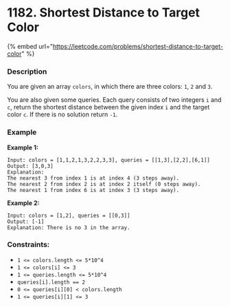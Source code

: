 # 1182. Shortest Distance to Target Color

{% embed url="https://leetcode.com/problems/shortest-distance-to-target-color" %}

### Description

You are given an array `colors`, in which there are three colors: `1`, `2` and `3`.

You are also given some queries. Each query consists of two integers `i` and `c`, return the shortest distance between the given index `i` and the target color `c`. If there is no solution return `-1`.

### &#x20;Example

**Example 1:**

```
Input: colors = [1,1,2,1,3,2,2,3,3], queries = [[1,3],[2,2],[6,1]]
Output: [3,0,3]
Explanation: 
The nearest 3 from index 1 is at index 4 (3 steps away).
The nearest 2 from index 2 is at index 2 itself (0 steps away).
The nearest 1 from index 6 is at index 3 (3 steps away).
```

**Example 2:**

```
Input: colors = [1,2], queries = [[0,3]]
Output: [-1]
Explanation: There is no 3 in the array.
```

### **Constraints:**

* `1 <= colors.length <= 5*10^4`
* `1 <= colors[i] <= 3`
* `1 <= queries.length <= 5*10^4`
* `queries[i].length == 2`
* `0 <= queries[i][0] < colors.length`
* `1 <= queries[i][1] <= 3`

